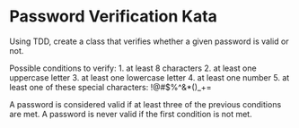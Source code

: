 # Password Verification Kata

Using TDD, create a class that verifies whether a given password is valid or not.

Possible conditions to verify:
	1. at least 8 characters
	2. at least one uppercase letter
	3. at least one lowercase letter
	4. at least one number
	5. at least one of these special characters: !@#$%^&*()_+= 

A password is considered valid if at least three of the previous conditions are met.
A password is never valid if the first condition is not met.